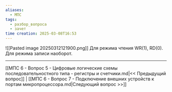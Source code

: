 ```yaml
---
aliases:
  - МПС
tags:
  - разбор_вопроса
  - зачет
time creation: 2025-03-08T16:53
---
```

![[Pasted image 20250312121900.png]]
Для режима чтения WR(1), RD(0). Для режима записи наоборот. 

---
[[МПС 6 - Вопрос 5 - Цифровые логические схемы последовательностного типа - регистры и счетчики.md|<< Предыдущий вопрос]] | [[МПС 6 - Вопрос 7 - Подключение внешних устройств к портам микропроцессора.md|Следующий вопрос >>]]